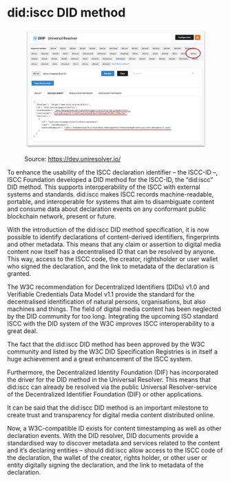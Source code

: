 # did:iscc DID method

<figure><img src="../../.gitbook/assets/uniresolver.png" alt=""><figcaption><p>Source: <a href="https://dev.uniresolver.io/">https://dev.uniresolver.io/</a></p></figcaption></figure>

To enhance the usability of the ISCC declaration identifier – the ISCC-ID –, ISCC Foundation developed a DID method for the ISCC-ID, the “did:iscc” DID method. This supports interoperability of the ISCC with external systems and standards. did:iscc makes ISCC records machine-readable, portable, and interoperable for systems that aim to disambiguate content and consume data about declaration events on any conformant public blockchain network, present or future.

With the introduction of the did:iscc DID method specification, it is now possible to identify declarations of content-derived identifiers, fingerprints and other metadata. This means that any claim or assertion to digital media content now itself has a decentralised ID that can be resolved by anyone. This way, access to the ISCC code, the creator, rightsholder or user wallet who signed the declaration, and the link to metadata of the declaration is granted.

The W3C recommendation for Decentralized Identifiers (DIDs) v1.0 and Verifiable Credentials Data Model v1.1 provide the standard for the decentralised identification of natural persons, organisations, but also machines and things. The field of digital media content has been neglected by the DID community for too long. Integrating the upcoming ISO standard ISCC with the DID system of the W3C improves ISCC interoperability to a great deal.

The fact that the did:iscc DID method has been approved by the W3C community and listed by the W3C DID Specification Registries is in itself a huge achievement and a great enhancement of the ISCC system.

Furthermore, the Decentralized Identity Foundation (DIF) has incorporated the driver for the DID method in the Universal Resolver. This means that did:iscc can already be resolved via the public Universal Resolver-service of the Decentralized Identifier Foundation (DIF) or other applications.

It can be said that the did:iscc DID method is an important milestone to create trust and transparency for digital media content distributed online.

Now, a W3C-compatible ID exists for content timestamping as well as other declaration events. With the DID resolver, DID documents provide a standardised way to discover metadata and services related to the content and it’s declaring entities – should did:iscc allow access to the ISCC code of the declaration, the wallet of the creator, rights holder, or other user or entity digitally signing the declaration, and the link to metadata of the declaration.
